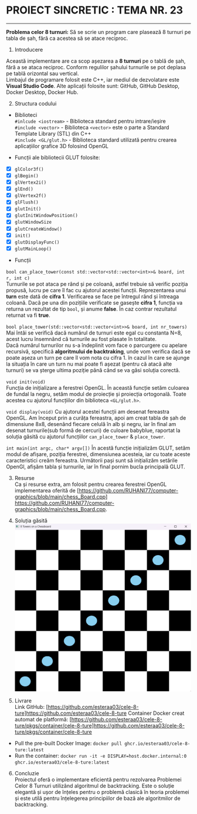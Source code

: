    # PROIECT SINCRETIC : TEMA NR. 23    
  
***************************************************   
 **Problema celor 8 turnuri:** Să se scrie un program care plasează 8 turnuri pe tabla de șah, fără ca acestea să se atace reciproc.   

 1. Introducere

 Această implementare are ca scop așezarea a __8 turnuri__ pe o tablă de șah, fără a se ataca reciproc. Conform regulilor șahului turnurile se pot deplasa pe tablă orizontal sau vertical.    
 Limbajul de programare folosit este C++, iar mediul de dezvolatare este __Visual Studio Code__. Alte aplicații folosite sunt: GitHub, GitHub Desktop, Docker Desktop, Docker Hub.    
 
 2. Structura codului

 - Biblioteci   
 `#inlcude <iostream>` - Biblioteca standard pentru intrare/ieșire   
 `#include <vector>` - Biblioteca `<vector>` este o parte a Standard Template Library (STL) din C++  
 `#include <GL/glut.h>` - Biblioteca standard utilizată pentru crearea aplicațiilor grafice 3D folosind OpenGL

- Funcții ale bibliotecii GLUT folosite:   
 - [x] `glColor3f()`         
 - [x] `glBegin()`         
 - [x] `glVertex2i()`           
 - [x] `glEnd()`   
 - [x] `glVertex2f()`         
 - [x] `glFlush()`          
 - [x] `glutInit()`         
 - [x] `glutInitWindowPosition()`        
 - [x] `glutWindowSize`   
 - [x] `glutCreateWindow()`   
 - [x] `init()`   
 - [x] `glutDisplayFunc()`   
 - [x] `glutMainLoop()`   
 
 - Funcții

 `bool can_place_tower(const std::vector<std::vector<int>>& board, int r, int c)`  
 Turnurile se pot ataca pe rând și pe coloană, astfel trebuie să verific poziția propusă, lucru pe care îl fac cu ajutorul acestei funcții. Reprezentarea unui **turn** este dată de __cifra 1__. Verificarea se face pe întregul rând și întreaga coloană. Dacă pe una din pozițiile verificate se gasește __cifra 1__, funcția va returna un rezultat de tip `bool`, și anume __false__. În caz contrar rezultatul returnat va fi __true__.

 `bool place_tower(std::vector<std::vector<int>>& board, int nr_towers)`   
Mai întâi se verifică dacă numărul de turnuri este egal cu constanta N=8, acest lucru însemnând că turnurile au fost plasate în totalitate.  
Dacă numărul turnurilor nu s-a îndeplinit vom face o parcurgere cu apelare recursivă, specifică __algoritmului de backtraking__, unde vom verifica dacă se poate așeza un turn pe care îl vom nota cu cifra 1. în cazul în care se ajunge la situația în care un turn nu mai poate fi așezat (pentru că atacă alte turnuri) se va șterge ultima poziție până când se va găsi soluția corectă.  

`void init(void)`   
Funcția de inițializare a ferestrei OpenGL. În această funcție setăm culoarea de fundal la negru, setăm modul de proiecție și proiecția ortogonală. Toate acestea cu ajutorul funcțiilor din biblioteca `<GL/glut.h>`.

`void display(void)`
Cu ajutorul acestei funcții am desenat fereastra OpenGL. Am început prin a curăța fereastra, apoi am creat tabla de șah de dimensiune 8x8, desenând fiecare celulă în alb și negru, iar în final am desenat turnurile(sub formă de cercuri) de culoare babyblue, raportat la soluția găsită cu ajutorul funcțiilor `can_place_tower` & `place_tower`.

`int main(int argc, char* argv[])`
În acestă funcție inițializăm GLUT, setăm modul de afișare, poziția ferestrei, dimensiunea acesteia, iar cu toate aceste caracteristici creăm fereastra.
Următorii pași sunt să inițializăm setările OpenGl, afișăm tabla și turnurile, iar în final pornim bucla principală GLUT.   

3. Resurse     
Ca și resurse extra, am folosit pentru crearea ferestrei OpenGL implementarea oferită de [https://github.com/RUHANI77/computer-graphics/blob/main/chess_Board.cpp] https://github.com/RUHANI77/computer-graphics/blob/main/chess_Board.cpp.

4. Soluția găsită    
![Solutie:](https://github.com/esteraa03/cele-8-ture/blob/main/board-with-solution.png)  

5. Livrare  
  Link GitHub: [https://github.com/esteraa03/cele-8-ture]https://github.com/esteraa03/cele-8-ture
  Container Docker creat automat de platformă: [https://github.com/esteraa03/cele-8-ture/pkgs/container/cele-8-ture]https://github.com/esteraa03/cele-8-ture/pkgs/container/cele-8-ture
  - Pull the pre-built Docker Image:
  `docker pull ghcr.io/esteraa03/cele-8-ture:latest`    
  - Run the container: 
  `docker run -it -e DISPLAY=host.docker.internal:0 ghcr.io/esteraa03/cele-8-ture:latest`        
  

6. Concluzie   
Proiectul oferă o implementare eficientă pentru rezolvarea Problemei Celor 8 Turnuri utilizând algoritmul de backtracking. Este o soluție elegantă și ușor de înțeles pentru o problemă clasică în teoria problemei și este utilă pentru înțelegerea principiilor de bază ale algoritmilor de backtracking.